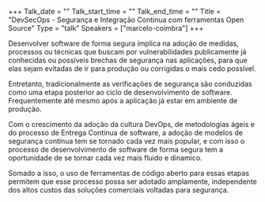 +++
Talk_date = ""
Talk_start_time = ""
Talk_end_time = ""
Title = "DevSecOps - Segurança e Integração Contínua com ferramentas Open Source"
Type = "talk"
Speakers = ["marcelo-coimbra"]
+++

Desenvolver software de forma segura implica na adoção de medidas, processos ou técnicas que buscam por vulnerabilidades publicamente já conhecidas ou possíveis brechas de segurança nas aplicações, para que elas sejam evitadas de ir para produção ou corrigidas o mais cedo possível.

Entretanto, tradicionalmente as verificações de segurança são conduzidas como uma etapa posterior ao ciclo de desenvolvimento de software. Frequentemente até mesmo após a aplicação já estar em ambiente de produção.

Com o crescimento da adoção da cultura DevOps, de metodologias ágeis e do processo de Entrega Contínua de software, a adoção de modelos de segurança contínua tem se tornado cada vez mais popular, e com isso o processo de desenvolvimento de software de forma segura tem a oportunidade de se tornar cada vez mais fluido e dinamico.

Somado a isso, o uso de ferramentas de código aberto para essas etapas permitem que esse processo possa ser adotado amplamente, independente dos altos custos das soluções comerciais voltadas para segurança.
